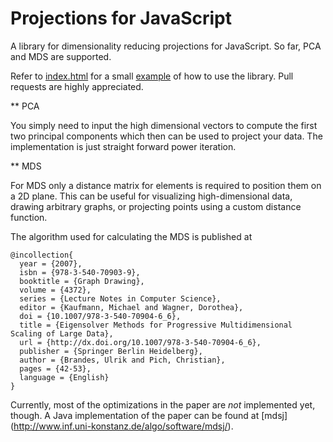Projections for JavaScript
==========================

A library for dimensionality reducing projections for JavaScript.
So far, PCA and MDS are supported.

Refer to [index.html](index.html) for a small [example](https://josuakrause.github.io/mdsjs/) of how to use the library.
Pull requests are highly appreciated.

** PCA

You simply need to input the high dimensional vectors to compute the first two
principal components which then can be used to project your data.
The implementation is just straight forward power iteration.

** MDS

For MDS only a distance matrix for elements is required to position
them on a 2D plane. This can be useful for visualizing high-dimensional data,
drawing arbitrary graphs, or projecting points using a custom distance function.

The algorithm used for calculating the MDS is published at

```
@incollection{
  year = {2007},
  isbn = {978-3-540-70903-9},
  booktitle = {Graph Drawing},
  volume = {4372},
  series = {Lecture Notes in Computer Science},
  editor = {Kaufmann, Michael and Wagner, Dorothea},
  doi = {10.1007/978-3-540-70904-6_6},
  title = {Eigensolver Methods for Progressive Multidimensional Scaling of Large Data},
  url = {http://dx.doi.org/10.1007/978-3-540-70904-6_6},
  publisher = {Springer Berlin Heidelberg},
  author = {Brandes, Ulrik and Pich, Christian},
  pages = {42-53},
  language = {English}
}
```

Currently, most of the optimizations in the paper are *not* implemented yet, though.
A Java implementation of the paper can be found at [mdsj] (http://www.inf.uni-konstanz.de/algo/software/mdsj/).
